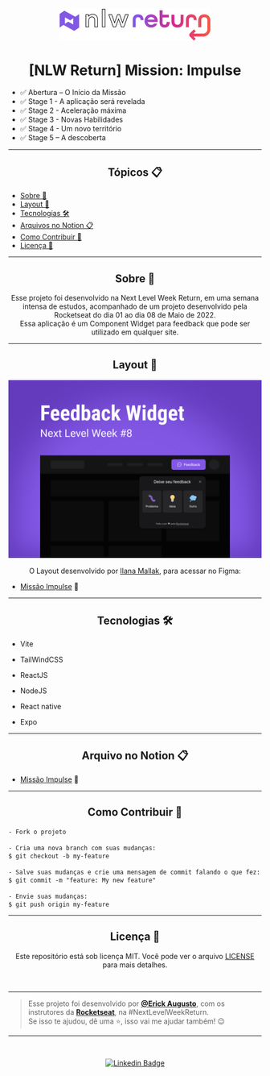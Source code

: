 <p align="center">
      <img src="./assets/nlw-return-logo.svg" width="300" alt="NLW Return"/>
</p>

<h1 align="center">[NLW Return] Mission: Impulse</h1>

- ✅ Abertura – O Início da Missão
- ✅ Stage 1 - A aplicação será revelada
- ✅ Stage 2 - Aceleração máxima
- ✅ Stage 3 - Novas Habilidades
- ✅ Stage 4 - Um novo território 
- ✅ Stage 5 – A descoberta
---

<h2 align="center">Tópicos 📋</h2>

   <p>
   
   - [Sobre 📖](#sobre-)
   - [Layout 🎨](#layout-)
   - [Tecnologias 🛠️](#Tecnologias-)
   - [Arquivos no Notion 📋](#arquivo-no-notion-)
   - [Como Contribuir 💪](#como-contribuir-)
   - [Licença 📝](#licença-)

   </p>

---

<h2 align="center">Sobre 📖</h2>
<p align="center">
   Esse projeto foi desenvolvido na Next Level Week Return, em uma semana intensa de estudos, acompanhado de um projeto desenvolvido pela Rocketseat do dia 01 ao dia 08 de Maio de 2022.<br>
   Essa aplicação é um Component Widget para feedback que pode ser utilizado em qualquer site. <br>

</p>
 
---

<h2 align="center">Layout 🎨</h2>

   <p align="center">
      <img alt="Capa Feedget" title="Capa Feedget" src="./assets/nlw-return-capa.svg" />
   </p>

   <p align="center">
      O Layout desenvolvido por <a href="https://www.figma.com/@ilanamallak">Ilana Mallak</a>, para acessar no Figma:
   
   - <a href="https://www.figma.com/community/file/1102912516166573468">Missão Impulse</a> 🚀
   </p>

---   

<h2 align="center">Tecnologias 🛠️</h2>

   <p>

- Vite
- TailWindCSS
- ReactJS
- NodeJS
- React native
- Expo

   </p>

---

<h2 align="center">Arquivo no Notion 📋</h2>

- [Missão Impulse](https://efficient-sloth-d85.notion.site/Impulse-58f2daadb8e1433894420cbc57571087) 🚀


---

<h2 align="center">Como Contribuir 💪</h2>

   ```
   - Fork o projeto 

   - Cria uma nova branch com suas mudanças:
   $ git checkout -b my-feature

   - Salve suas mudanças e crie uma mensagem de commit falando o que fez:
   $ git commit -m "feature: My new feature"

   - Envie suas mudanças:
   $ git push origin my-feature
   ```

---

<h2 align="center">Licença 📝</h2>

<p align="center">
   Este repositório está sob licença MIT. Você pode ver o arquivo <a href="https://github.com/ErickSilva2605/rocketseat-nlw-return/blob/main/LICENSE">LICENSE</a> para mais detalhes.
</p><br>

---


   >Esse projeto foi desenvolvido por **[@Erick Augusto](https://www.linkedin.com/in/erick-augusto-silva/)**, com os instrutores da **[Rocketseat](https://rocketseat.com.br/)**, na #NextLevelWeekReturn.<br>
   Se isso te ajudou, dê uma ⭐, isso vai me ajudar também! 😉

---

<br>
<div align="center">

   [![Linkedin Badge](https://img.shields.io/badge/-Erick%20Augusto-292929?style=flat-square&logo=Linkedin&logoColor=white&link=https://www.linkedin.com/in/erick-augusto-silva/)](https://www.linkedin.com/in/erick-augusto-silva/)

</div>